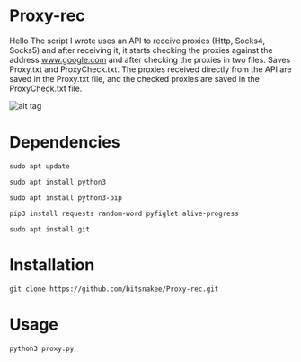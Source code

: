 # Proxy-rec
Hello
The script I wrote uses an API to receive proxies (Http, Socks4, Socks5) and after receiving it, it starts checking the proxies against the address www.google.com and after checking the proxies in two files. Saves Proxy.txt and ProxyCheck.txt. The proxies received directly from the API are saved in the Proxy.txt file, and the checked proxies are saved in the ProxyCheck.txt file.

![alt tag](https://github.com/amirsolo2005/qaz/blob/main/IMG_4940.jpeg3ad4e2e25092/2aee4a69-bc11-45b9-ab4f-af33ed69698e4dde9cda4fc0/bfea2470-f74d-4464-b525-e478b8f5278f)
# Dependencies
```
sudo apt update
```
```
sudo apt install python3
```
```
sudo apt install python3-pip
```
```
pip3 install requests random-word pyfiglet alive-progress
```
```
sudo apt install git
```
# Installation
```
git clone https://github.com/bitsnakee/Proxy-rec.git
```
# Usage
```
python3 proxy.py
```














